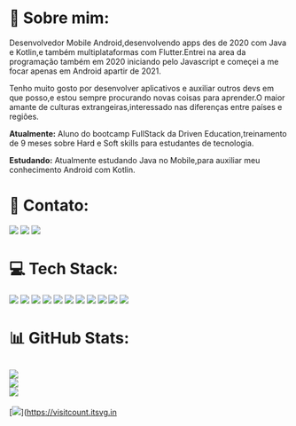 # 💫 Sobre mim:

Desenvolvedor Mobile Android,desenvolvendo apps des de 2020 com Java e Kotlin,e também multiplataformas com Flutter.Entrei na area da programação também em 2020 iniciando pelo Javascript e começei a me focar apenas em Android apartir de 2021.

Tenho muito gosto por desenvolver aplicativos e auxiliar outros devs em que posso,e estou sempre procurando novas coisas para aprender.O maior amante de culturas extrangeiras,interessado nas diferenças entre países e regiões.

**Atualmente:** Aluno do bootcamp FullStack da Driven Education,treinamento de 9 meses sobre Hard e Soft skills para estudantes de tecnologia.

**Estudando:** Atualmente estudando Java no Mobile,para auxiliar meu conhecimento Android com Kotlin.


# 📧 Contato:

<a href="mailto:profissionalmateuscruz@gmail.com"><img src="https://img.shields.io/badge/Gmail-D14836?style=for-the-badge&logo=gmail&logoColor=white"/><a/>
<a href="https://www.linkedin.com/in/mateuscruz19/"><img src="https://img.shields.io/badge/LinkedIn-0077B5?style=for-the-badge&logo=linkedin&logoColor=white"/><a/>
<a href="https://wa.me/+55 75998741647"><img src="https://img.shields.io/badge/WhatsApp-25D366?style=for-the-badge&logo=whatsapp&logoColor=white"/><a/>

# 💻 Tech Stack:

<img src="https://img.shields.io/badge/Android-3DDC84?style=for-the-badge&logo=android&logoColor=white"/> <img src="https://img.shields.io/badge/Kotlin-0095D5?&style=for-the-badge&logo=kotlin&logoColor=white"/>
<img src="https://img.shields.io/badge/Android_Studio-3DDC84?style=for-the-badge&logo=android-studio&logoColor=white"/>
<img src="https://img.shields.io/badge/CSS3-1572B6?style=for-the-badge&logo=css3&logoColor=white"/>
<img src="https://img.shields.io/badge/HTML5-E34F26?style=for-the-badge&logo=html5&logoColor=white"/>
<img src="https://img.shields.io/badge/JavaScript-323330?style=for-the-badge&logo=javascript&logoColor=F7DF1E"/>
<img src="https://img.shields.io/badge/gradle-02303A?style=for-the-badge&logo=gradle&logoColor=white"/>
<img src="https://img.shields.io/badge/Postman-FF6C37?style=for-the-badge&logo=Postman&logoColor=white"/>
<img src="https://img.shields.io/badge/Node.js-339933?style=for-the-badge&logo=nodedotjs&logoColor=white"/>
<img src="https://img.shields.io/badge/firebase-ffca28?style=for-the-badge&logo=firebase&logoColor=black"/>
<img src="https://img.shields.io/badge/GitHub-100000?style=for-the-badge&logo=github&logoColor=white"/>


# 📊 GitHub Stats:
![](https://github-readme-stats.vercel.app/api?username=Mateuscruz19&theme=default&hide_border=false&include_all_commits=true&count_private=true)<br/>
![](https://github-readme-streak-stats.herokuapp.com/?user=Mateuscruz19&theme=default&hide_border=false)<br/>
![](https://github-readme-stats.vercel.app/api/top-langs/?username=Mateuscruz19&theme=default&hide_border=false&include_all_commits=true&count_private=true&layout=compact)
---
[![](https://visitcount.itsvg.in/api?id=Mateuscruz19&icon=0&color=0)](https://visitcount.itsvg.in
